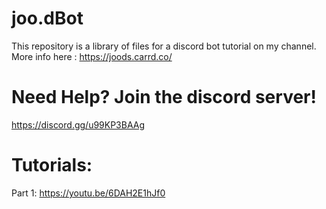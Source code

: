 # joo.dBot

This repository is a library of files for a discord bot tutorial on my channel. More info here : https://joods.carrd.co/

# Need Help? Join the discord server!
https://discord.gg/u99KP3BAAg

# Tutorials:

Part 1: https://youtu.be/6DAH2E1hJf0
